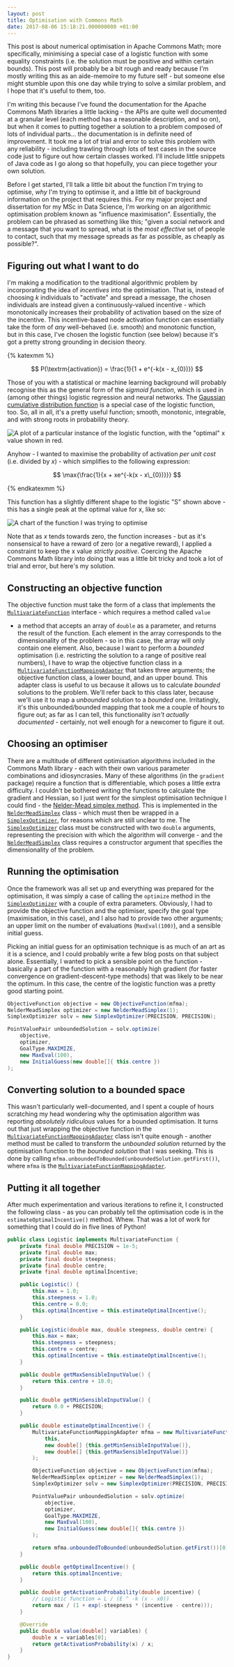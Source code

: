 ```yaml
---
layout: post
title: Optimisation with Commons Math
date: 2017-08-06 15:18:21.000000000 +01:00
---
```


This post is about numerical optimisation in Apache Commons Math; more
specifically, minimising a special case of a logistic function with some
equality constraints (i.e. the solution must be positive and within certain
bounds). This post will probably be a bit rough and ready because I'm mostly
writing this as an aide-memoire to my future self - but someone else might
stumble upon this one day while trying to solve a similar problem, and I hope
that it's useful to them, too.

I'm writing this because I've found the documentation for the Apache Commons
Math libraries a little lacking - the APIs are quite well documented at a
granular level (each method has a reasonable description, and so on), but when
it comes to putting together a solution to a problem composed of lots of
individual parts... the documentation is in definite need of improvement. It
took me a lot of trial and error to solve this problem with any reliability -
including trawling through lots of test cases in the source code just to figure
out how certain classes worked. I'll include little snippets of Java code as I
go along so that hopefully, you can piece together your own solution.

Before I get started, I'll talk a little bit about the function I'm trying to
optimise, *why* I'm trying to optimise it, and a little bit of background
information on the project that requires this. For my major project and
dissertation for my MSc in Data Science, I'm working on an algorithmic
optimisation problem known as "influence maximisation". Essentially, the
problem can be phrased as something like this; "given a social network and a
message that you want to spread, what is the *most effective* set of people to
contact, such that my message spreads as far as possible, as cheaply as
possible?".

## Figuring out what I want to do

I'm making a modification to the traditional algorithmic problem by
incorporating the idea of *incentives* into the optimisation. That is, instead
of choosing *k* individuals to "activate" and spread a message, the chosen
individuals are instead given a continuously-valued incentive - which
monotonically increases their probability of activation based on the size of
the incentive. This incentive-based node activation function can essentially
take the form of *any* well-behaved (i.e. smooth) and monotonic function, but
in this case, I've chosen the logistic function (see below) because it's got a
pretty strong grounding in decision theory.

{% katexmm %}

$$
P(\textrm{activation}) = \frac{1}{1 + e^{-k(x - x_{0})}}
$$

Those of you with a statistical or machine learning background will probably
recognise this as the general form of the *sigmoid function*, which is used in
(among other things) logistic regression and neural networks. The [Gaussian
cumulative distribution
function](https://en.wikipedia.org/wiki/Normal_distribution#Cumulative_distribution_function)
is a special case of the logistic function, too. So, all in all, it's a pretty
useful function; smooth, monotonic, integrable, and with strong roots in
probability theory.

![A plot of a particular instance of the logistic function, with the "optimal" x value shown in red.](/images/logistic.png)

Anyhow - I wanted to maximise the probability of activation *per unit cost* (i.e. divided by *x*) - which simplifies to the following expression:

$$
\max{\frac{1}{x + xe^{-k(x - x\_{0})}}}
$$

{% endkatexmm %}

This function has a slightly different shape to the logistic "S" shown above -
this has a single peak at the optimal value for x, like so:

![A chart of the function I was trying to optimise](/images/logistic-over-x.png)

Note that as *x* tends towards zero, the function increases - but as it's
nonsensical to have a reward of zero (or a negative reward), I applied a
constraint to keep the x value *strictly positive*. Coercing the Apache Commons
Math library into doing that was a little bit tricky and took a lot of trial
and error, but here's my solution.

## Constructing an objective function

The objective function must take the form of a class that implements the
[`MultivariateFunction`][4] interface - which requires a method called `value`
- a method that accepts an array of `double` as a parameter, and returns the
result of the function. Each element in the array corresponds to the
dimensionality of the problem - so in this case, the array will only contain
one element. Also, because I want to perform a *bounded* optimisation (i.e.
restricting the solution to a range of positive real numbers), I have to wrap
the objective function class in a [`MultivariateFunctionMappingAdapter`][5]
that takes three arguments; the objective function class, a lower bound, and an
upper bound. This adapter class is useful to us because it allows us to
calculate *bounded* solutions to the problem. We'll refer back to this class
later, because we'll use it to map a *unbounded* solution to a *bounded* one.
Irritatingly, it's this unbounded/bounded mapping that took me a couple of
hours to figure out; as far as I can tell, this functionality *isn't actually
documented* - certainly, not well enough for a newcomer to figure it out.


## Choosing an optimiser

There are a multitude of different optimisation algorithms included in the
Commons Math library - each with their own various parameter combinations and
idiosyncrasies. Many of these algorithms (in the `gradient` package) require a
function that is differentiable, which poses a little extra difficulty. I
couldn't be bothered writing the functions to calculate the gradient and
Hessian, so I just went for the simplest optimisation technique I could find -
the [Nelder-Mead simplex method][1]. This is implemented in the
[`NelderMeadSimplex`][2] class - which must then be wrapped in a
[`SimplexOptimizer`][3], for reasons which are still unclear to me. The
[`SimplexOptimizer`][3] class must be constructed with two `double` arguments,
representing the precision with which the algorithm will converge - and the
[`NelderMeadSimplex`][2] class requires a constructor argument that specifies
the dimensionality of the problem.

## Running the optimisation

Once the framework was all set up and everything was prepared for the
optimisation, it was simply a case of calling the `optimize` method in the
[`SimplexOptimizer`][3] with a couple of extra parameters. Obviously, I had to
provide the objective function and the optimiser, specify the goal type
(maximisation, in this case), and I also had to provide two other arguments; an
upper limit on the number of evaluations (`MaxEval(100)`), and a sensible
initial guess.

Picking an initial guess for an optimisation technique is as much of an art as
it is a science, and I could probably write a few blog posts on that subject
alone. Essentially, I wanted to pick a sensible point on the function -
basically a part of the function with a reasonably high gradient (for faster
convergence on gradient-descent-type methods) that was likely to be near the
optimum. In this case, the centre of the logistic function was a pretty good
starting point.

```java
ObjectiveFunction objective = new ObjectiveFunction(mfma);
NelderMeadSimplex optimizer = new NelderMeadSimplex(1);
SimplexOptimizer solv = new SimplexOptimizer(PRECISION, PRECISION);

PointValuePair unboundedSolution = solv.optimize(
	objective,
	optimizer,
	GoalType.MAXIMIZE,
	new MaxEval(100),
	new InitialGuess(new double[]{ this.centre })
);
```

## Converting solution to a bounded space

This wasn't particularly well-documented, and I spent a couple of hours
scratching my head wondering why the optimisation algorithm was reporting
*absolutely ridiculous* values for a bounded optimisation. It turns out that
just wrapping the objective function in the
[`MultivariateFunctionMappingAdapter`][5] class isn't quite enough - another
method must be called to transform the *unbounded solution* returned by the
optimisation function to the *bounded solution* that I was seeking. This is
done by calling `mfma.unboundedToBounded(unboundedSolution.getFirst())`, where
`mfma` is the [`MultivariateFunctionMappingAdapter`][5].

## Putting it all together

After much experimentation and various iterations to refine it, I constructed
the following class - as you can probably tell the optimisation code is in the
`estimateOptimalIncentive()` method. Whew. That was a lot of work for something
that I could do in five lines of Python!

```java
public class Logistic implements MultivariateFunction {
	private final double PRECISION = 1e-5;
	private final double max;
	private final double steepness;
	private final double centre;
	private final double optimalIncentive;

	public Logistic() {
		this.max = 1.0;
		this.steepness = 1.0;
		this.centre = 0.0;
		this.optimalIncentive = this.estimateOptimalIncentive();
	}

	public Logistic(double max, double steepness, double centre) {
		this.max = max;
		this.steepness = steepness;
		this.centre = centre;
		this.optimalIncentive = this.estimateOptimalIncentive();
	}

	public double getMaxSensibleInputValue() {
		return this.centre + 10.0;
	}

	public double getMinSensibleInputValue() {
		return 0.0 + PRECISION;
	}

	public double estimateOptimalIncentive() {
		MultivariateFunctionMappingAdapter mfma = new MultivariateFunctionMappingAdapter(
			this,
			new double[] {this.getMinSensibleInputValue()},
			new double[] {this.getMaxSensibleInputValue()}
		);

		ObjectiveFunction objective = new ObjectiveFunction(mfma);
		NelderMeadSimplex optimizer = new NelderMeadSimplex(1);
		SimplexOptimizer solv = new SimplexOptimizer(PRECISION, PRECISION);

		PointValuePair unboundedSolution = solv.optimize(
			objective,
			optimizer,
			GoalType.MAXIMIZE,
			new MaxEval(100),
			new InitialGuess(new double[]{ this.centre })
		);

		return mfma.unboundedToBounded(unboundedSolution.getFirst())[0];
	}

	public double getOptimalIncentive() {
		return this.optimalIncentive;
	}

	public double getActivationProbability(double incentive) {
		// Logistic function = L / (E ^ -k (x - x0))
		return max / (1 + exp(-steepness * (incentive - centre)));
	}

	@Override
	public double value(double[] variables) {
		double x = variables[0];
		return getActivationProbability(x) / x;
	}
}
```

[1]: https://en.wikipedia.org/wiki/Nelder%E2%80%93Mead_method
[2]: https://github.com/apache/commons-math/blob/master/src/main/java/org/apache/commons/math4/optim/nonlinear/scalar/noderiv/NelderMeadSimplex.java
[3]: https://github.com/apache/commons-math/blob/master/src/main/java/org/apache/commons/math4/optim/linear/SimplexSolver.java
[4]: https://github.com/apache/commons-math/blob/master/src/main/java/org/apache/commons/math4/analysis/MultivariateFunction.java
[5]: https://github.com/apache/commons-math/blob/master/src/main/java/org/apache/commons/math4/optim/nonlinear/scalar/MultivariateFunctionMappingAdapter.java
